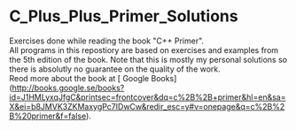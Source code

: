 C_Plus_Plus_Primer_Solutions
============================

Exercises done while reading the book "C++ Primer".  
All programs in this repostiory are based on exercises and examples from the 5th edition of the book. Note that this is mostly my personal solutions so there is absolutly no guarantee on the quality of the work.  
Reod more about the book at [ Google Books] (http://books.google.se/books?id=J1HMLyxqJfgC&printsec=frontcover&dq=c%2B%2B+primer&hl=en&sa=X&ei=b8JMVK3ZKMaxygPc7IDwCw&redir_esc=y#v=onepage&q=c%2B%2B%20primer&f=false).
